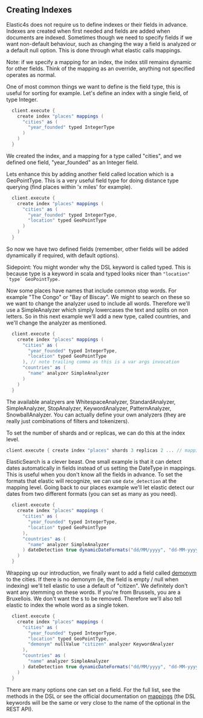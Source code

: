 ## Creating Indexes

Elastic4s does not require us to define indexes or their fields in advance. Indexes are created when first needed and fields are added when documents are indexed.
Sometimes though we need to specify fields if we want non-default behaviour, such as changing the way a field is analyzed or a default null option.
This is done through what elastic calls mappings.

Note: if we specify a mapping for an index, the index still remains dynamic for other fields. Think of the mapping as an override, anything not specified operates as normal.

One of most common things we want to define is the field type, this is useful for sorting for example.
Let's define an index with a single field, of type Integer.

```scala
  client.execute {
    create index "places" mappings (
      "cities" as (
        "year_founded" typed IntegerType
      )
    )
  }
```

We created the index, and a mapping for a type called "cities", and we defined one field, "year_founded" as an Integer field.

Lets enhance this by adding another field called location which is a GeoPointType. This is a very useful field type for doing distance type querying (find places within 'x miles' for example).

```scala
  client.execute {
    create index "places" mappings (
      "cities" as (
        "year_founded" typed IntegerType,
        "location" typed GeoPointType
      )
    )
  }
```

So now we have two defined fields (remember, other fields will be added dynamically if required, with default options).

Sidepoint: You might wonder why the DSL keyword is called typed. This is because type is a keyword in scala and typed looks nicer than ```"location" `type` GeoPointType.```

Now some places have names that include common stop words. For example "The Congo" or "Bay of Biscay".
We might to search on these so we want to change the analyzer used to include all words. Therefore we'll use a SimpleAnalyzer which simply lowercases the text and splits on non letters.
So in this next example we'll add a new type, called countries, and we'll change the analyzer as mentioned.

```scala
  client.execute {
    create index "places" mappings (
      "cities" as (
        "year_founded" typed IntegerType,
        "location" typed GeoPointType
      ), // note trailing comma as this is a var args invocation
      "countries" as (
        "name" analyzer SimpleAnalyzer
      )
    )
  }
```

The available analzyers are WhitespaceAnalyzer, StandardAnalyzer, SimpleAnalyzer, StopAnalyzer, KeywordAnalyzer, PatternAnalyzer, SnowballAnalyzer.
You can actually define your own analyzers (they are really just combinations of filters and tokenizers).

To set the number of shards and or replicas, we can do this at the index level.

```scala
client.execute { create index "places" shards 3 replicas 2 ... // mappings ... }
```

ElasticSearch is a clever beast. One small example is that it can detect dates automatically in fields instead of us
setting the DateType in mappings. This is useful when you don't know all the fields in advance.
To set the formats that elastic will recognize, we can use ```date_detection``` at the mapping level.
Going back to our places example we'll let elastic detect our dates from two different formats (you can set as many as you need).

```scala
  client.execute {
    create index "places" mappings (
      "cities" as (
        "year_founded" typed IntegerType,
        "location" typed GeoPointType
      ),
      "countries" as (
        "name" analyzer SimpleAnalyzer
      ) dateDetection true dynamicDateFormats("dd/MM/yyyy", "dd-MM-yyyy")
    )
  }
```

Wrapping up our introduction, we finally want to add a field called [demonym](http://en.wikipedia.org/wiki/Demonym) to the cities.
If there is no demonym (ie, the field is empty / null when indexing) we'll tell elastic to use a default of "citizen".
We definitely don't want any stemming on these words. If you're from Brussels, you are a Bruxellois. We don't want the s to be removed.
Therefore we'll also tell elastic to index the whole word as a single token.

```scala
  client.execute {
    create index "places" mappings (
      "cities" as (
        "year_founded" typed IntegerType,
        "location" typed GeoPointType,
        "demonym" nullValue "citizen" analyzer KeywordAnalyzer
      ),
      "countries" as (
        "name" analyzer SimpleAnalyzer
      ) dateDetection true dynamicDateFormats("dd/MM/yyyy", "dd-MM-yyyy")
    )
  }
```

There are many options one can set on a field. For the full list, see the methods in the DSL or see the official documentation on [mappings](http://www.elasticsearch.org/guide/en/elasticsearch/reference/current/mapping.html) (the DSL keywords will be the same or very close to the name of the optional in the REST API).
